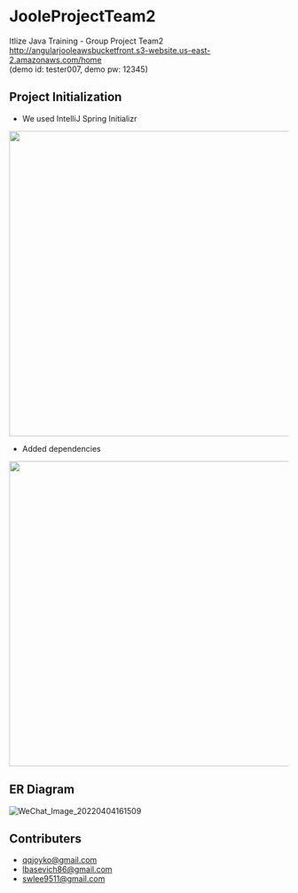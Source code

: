 # JooleProjectTeam2
Itlize Java Training - Group Project Team2 <br>
http://angularjooleawsbucketfront.s3-website.us-east-2.amazonaws.com/home
<br> (demo id: tester007, demo pw: 12345)

## Project Initialization
* We used IntelliJ Spring Initializr 
<img src="https://user-images.githubusercontent.com/98913787/161631642-0b9f0afa-db35-4b9c-a0b1-735553dbee2a.jpg" width="750" height="550">

* Added dependencies
<img src="https://user-images.githubusercontent.com/98913787/161631654-56ec1cbd-b92d-477f-8bcf-23edf64ee401.jpg" width="750" height="550">


## ER Diagram 
![WeChat_Image_20220404161509](https://user-images.githubusercontent.com/98913787/161637468-7390810e-4efa-4d60-b61c-bc256900e04a.png)

## Contributers
* qqjoyko@gmail.com
* lbasevich86@gmail.com
* swlee9511@gmail.com
